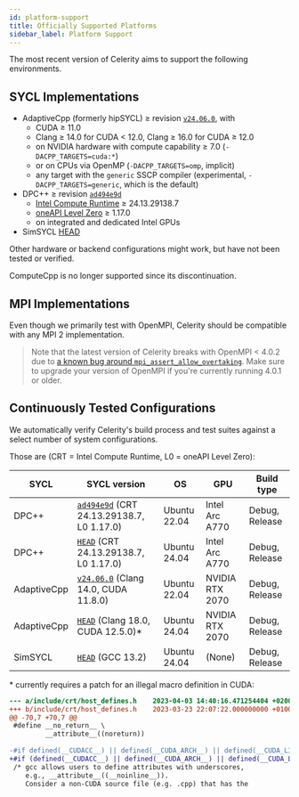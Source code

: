 ```yaml
---
id: platform-support
title: Officially Supported Platforms
sidebar_label: Platform Support
---
```


The most recent version of Celerity aims to support the following environments.

## SYCL Implementations

* AdaptiveCpp (formerly hipSYCL) ≥ revision [`v24.06.0`](https://github.com/AdaptiveCpp/AdaptiveCpp/tree/v24.06.0), with
  * CUDA ≥ 11.0
  * Clang ≥ 14.0 for CUDA &lt; 12.0, Clang ≥ 16.0 for CUDA ≥ 12.0
  * on NVIDIA hardware with compute capability ≥ 7.0 (`-DACPP_TARGETS=cuda:*`)
  * or on CPUs via OpenMP (`-DACPP_TARGETS=omp`, implicit)
  * any target with the `generic` SSCP compiler (experimental, `-DACPP_TARGETS=generic`, which is the default)
* DPC++ ≥ revision [`ad494e9d`](https://github.com/intel/llvm/tree/ad494e9d)
  * [Intel Compute Runtime](https://github.com/intel/compute-runtime) ≥ 24.13.29138.7
  * [oneAPI Level Zero](https://github.com/oneapi-src/level-zero) ≥ 1.17.0
  * on integrated and dedicated Intel GPUs
* SimSYCL [HEAD](https://github.com/celerity/SimSYCL)

Other hardware or backend configurations might work, but have not been tested or verified.

ComputeCpp is no longer supported since its discontinuation.

## MPI Implementations

Even though we primarily test with OpenMPI, Celerity should be compatible with any MPI 2 implementation.

> Note that the latest version of Celerity breaks with OpenMPI < 4.0.2 due to
> [a known bug around `mpi_assert_allow_overtaking`](https://docs.open-mpi.org/en/main/release-notes/changelog/v4.0.x.html#open-mpi-version-4-0-2).
> Make sure to upgrade your version of OpenMPI if you're currently running 4.0.1 or older.

## Continuously Tested Configurations

We automatically verify Celerity's build process and test suites against a select number of system configurations.

Those are (CRT = Intel Compute Runtime, L0 = oneAPI Level Zero):

| SYCL        | SYCL version                                                                                       | OS           | GPU             | Build type     |
|-------------|----------------------------------------------------------------------------------------------------|--------------|-----------------|----------------|
| DPC++       | [`ad494e9d`](https://github.com/intel/llvm/tree/ad494e9d) (CRT 24.13.29138.7, L0 1.17.0)           | Ubuntu 22.04 | Intel Arc A770  | Debug, Release |
| DPC++       | [`HEAD`](https://github.com/intel/llvm/) (CRT 24.13.29138.7, L0 1.17.0)                            | Ubuntu 24.04 | Intel Arc A770  | Debug, Release |
| AdaptiveCpp | [`v24.06.0`](https://github.com/AdaptiveCpp/AdaptiveCpp/tree/v24.06.0) (Clang 14.0, CUDA 11.8.0)   | Ubuntu 22.04 | NVIDIA RTX 2070 | Debug, Release |
| AdaptiveCpp | [`HEAD`](https://github.com/AdaptiveCpp/AdaptiveCpp) (Clang 18.0, CUDA 12.5.0)\*                   | Ubuntu 24.04 | NVIDIA RTX 2070 | Debug, Release |
| SimSYCL     | [`HEAD`](https://github.com/celerity/SimSYCL) (GCC 13.2)                                           | Ubuntu 24.04 | (None)          | Debug, Release |

\* currently requires a patch for an illegal macro definition in CUDA:

```diff
--- a/include/crt/host_defines.h	2023-04-03 14:40:16.471254404 +0200
+++ b/include/crt/host_defines.h	2023-03-23 22:07:22.000000000 +0100
@@ -70,7 +70,7 @@
 #define __no_return__ \
         __attribute__((noreturn))
         
-#if defined(__CUDACC__) || defined(__CUDA_ARCH__) || defined(__CUDA_LIBDEVICE__)
+#if (defined(__CUDACC__) || defined(__CUDA_ARCH__) || defined(__CUDA_LIBDEVICE__)) && !defined(__clang__)
 /* gcc allows users to define attributes with underscores, 
    e.g., __attribute__((__noinline__)).
    Consider a non-CUDA source file (e.g. .cpp) that has the 

```